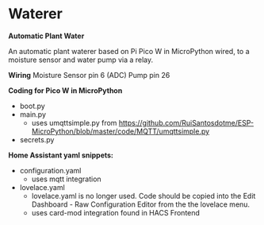 # Waterer
<b>Automatic Plant Water</b>

An automatic plant waterer based on Pi Pico W in MicroPython wired, to a moisture sensor and water pump via a relay.

<b>Wiring</b>
Moisture Sensor pin 6 (ADC)
Pump pin 26 
    
<b>Coding for Pico W in MicroPython</b>
- boot.py
- main.py
  - uses umqttsimple.py from https://github.com/RuiSantosdotme/ESP-MicroPython/blob/master/code/MQTT/umqttsimple.py
- secrets.py
  
<b>Home Assistant yaml snippets:</b>
- configuration.yaml
  - uses mqtt integration
- lovelace.yaml
  - lovelace.yaml is no longer used. Code should be copied into the Edit Dashboard - Raw Configuration Editor from the the lovelace menu.
  - uses card-mod integration found in HACS Frontend

